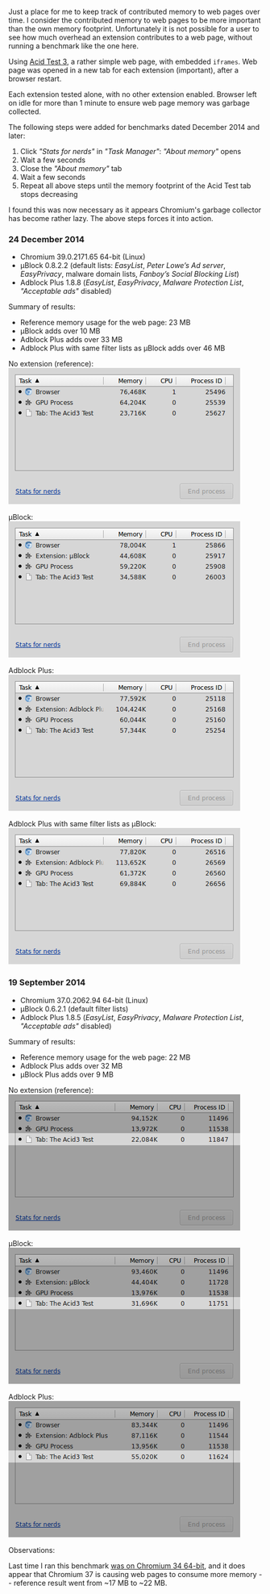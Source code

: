 Just a place for me to keep track of contributed memory to web pages over time.  I consider the contributed memory to web pages to be more important than the own memory footprint. Unfortunately it is not possible for a user to see how much overhead an extension contributes to a web page, without running a benchmark like the one here.

Using [Acid Test 3](http://acid3.acidtests.org/), a rather simple web page, with embedded `iframes`. Web page was opened in a new tab for each extension (important), after a browser restart.

Each extension tested alone, with no other extension enabled.  Browser left on idle for more than 1 minute to ensure web page memory was garbage collected.

The following steps were added for benchmarks dated December 2014 and later:

1. Click _"Stats for nerds"_ in _"Task Manager"_: _"About memory"_ opens
1. Wait a few seconds
1. Close the _"About memory"_ tab
1. Wait a few seconds
1. Repeat all above steps until the memory footprint of the Acid Test tab stops decreasing

I found this was now necessary as it appears Chromium's garbage collector has become rather lazy. The above steps forces it into action.

### 24 December 2014

- Chromium 39.0.2171.65 64-bit (Linux)
- µBlock 0.8.2.2 (default lists: _EasyList_, _Peter Lowe’s Ad server_, _EasyPrivacy_, malware domain lists, _Fanboy’s Social Blocking List‎_)
- Adblock Plus 1.8.8 (_EasyList_, _EasyPrivacy_, _Malware Protection List_, _"Acceptable ads"_ disabled)

Summary of results:
- Reference memory usage for the web page: 23 MB
- µBlock adds over 10 MB
- Adblock Plus adds over 33 MB
- Adblock Plus with same filter lists as µBlock adds over 46 MB

No extension (reference):<br>
![no extension](https://raw.githubusercontent.com/gorhill/uBlock/master/doc/benchmarks/mem-usage-in-page-20141224-none.png)

µBlock:<br>
![µBlock](https://raw.githubusercontent.com/gorhill/uBlock/master/doc/benchmarks/mem-usage-in-page-20141224-ublock.png)

Adblock Plus:<br>
![Adblock Plus](https://raw.githubusercontent.com/gorhill/uBlock/master/doc/benchmarks/mem-usage-in-page-20141224-abp.png)

Adblock Plus with same filter lists as µBlock:<br>
![Adblock Plus](https://raw.githubusercontent.com/gorhill/uBlock/master/doc/benchmarks/mem-usage-in-page-20141224-abp-more.png)

### 19 September 2014

- Chromium 37.0.2062.94 64-bit (Linux)
- µBlock 0.6.2.1 (default filter lists)
- Adblock Plus 1.8.5 (_EasyList_, _EasyPrivacy_, _Malware Protection List_, _"Acceptable ads"_ disabled)

Summary of results:
- Reference memory usage for the web page: 22 MB
- Adblock Plus adds over 32 MB
- µBlock Plus adds over 9 MB

No extension (reference):<br>
![no extension](https://raw.githubusercontent.com/gorhill/uBlock/master/doc/benchmarks/mem-usage-in-page-20140919-none.png)

µBlock:<br>
![µBlock](https://raw.githubusercontent.com/gorhill/uBlock/master/doc/benchmarks/mem-usage-in-page-20140919-ublock.png)

Adblock Plus:<br>
![Adblock Plus](https://raw.githubusercontent.com/gorhill/uBlock/master/doc/benchmarks/mem-usage-in-page-20140919-abp.png)

Observations:

Last time I ran this benchmark [was on Chromium 34 64-bit](https://github.com/gorhill/uBlock/wiki/%C2%B5Block-vs.-ABP:-efficiency-compared#added-memory-footprint-to-web-pages), and it does appear that Chromium 37 is causing web pages to consume more memory -- reference result went from ~17 MB to ~22 MB.
